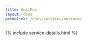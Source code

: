 ```yaml
---
title: MuxiMux
layout: docs
permalink: /docs/services/muximux/
---
```


{% include service-details.html %}
